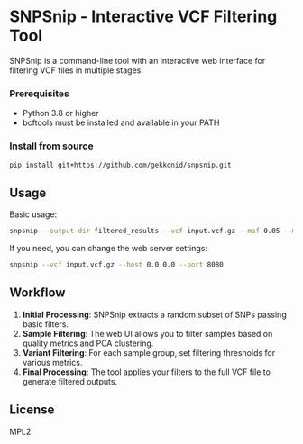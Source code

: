 # SNPSnip - Interactive VCF Filtering Tool

SNPSnip is a command-line tool with an interactive web interface for filtering VCF files in multiple stages.

### Prerequisites

- Python 3.8 or higher
- bcftools must be installed and available in your PATH

### Install from source

```bash
pip install git+https://github.com/gekkonid/snpsnip.git
```

## Usage

Basic usage:

```bash
snpsnip --output-dir filtered_results --vcf input.vcf.gz --maf 0.05 --max-missing 0.1 --min-qual 30
```

If you need, you can change the web server settings:

```bash
snpsnip --vcf input.vcf.gz --host 0.0.0.0 --port 8080
```

## Workflow

1. **Initial Processing**: SNPSnip extracts a random subset of SNPs passing basic filters.
2. **Sample Filtering**: The web UI allows you to filter samples based on quality metrics and PCA clustering.
3. **Variant Filtering**: For each sample group, set filtering thresholds for various metrics.
4. **Final Processing**: The tool applies your filters to the full VCF file to generate filtered outputs.

## License

MPL2
